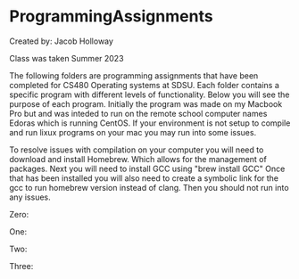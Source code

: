 # ProgrammingAssignments

Created by: Jacob Holloway

Class was taken Summer 2023 

The following folders are programming assignments that have been completed for CS480 Operating systems at SDSU. Each folder contains a specific program with different levels of functionality. Below you will see the purpose of each program. Initially the program was made on my Macbook Pro but and was inteded to run on the remote school computer names Edoras which is running CentOS. If your environment is not setup to compile and run lixux programs on your mac you may run into some issues. 

To resolve issues with compilation on your computer you will need to download and install Homebrew. Which allows for the management of packages. 
Next you will need to install GCC using "brew install GCC"
Once that has been installed you will also need to create a symbolic link for the gcc to run homebrew version instead of clang. Then you should not run into any issues. 

Zero:

One:

Two:

Three:
